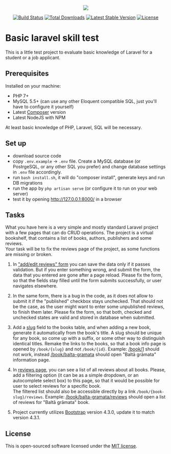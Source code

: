 <p align="center"><img src="https://laravel.com/assets/img/components/logo-laravel.svg"></p>

<p align="center">
<a href="https://travis-ci.org/laravel/framework"><img src="https://travis-ci.org/laravel/framework.svg" alt="Build Status"></a>
<a href="https://packagist.org/packages/laravel/framework"><img src="https://poser.pugx.org/laravel/framework/d/total.svg" alt="Total Downloads"></a>
<a href="https://packagist.org/packages/laravel/framework"><img src="https://poser.pugx.org/laravel/framework/v/stable.svg" alt="Latest Stable Version"></a>
<a href="https://packagist.org/packages/laravel/framework"><img src="https://poser.pugx.org/laravel/framework/license.svg" alt="License"></a>
</p>

# Basic laravel skill test

This is a little test project to evaluate basic knowledge of Laravel for a student or a job applicant.

## Prerequisites

Installed on your machine:
- PHP 7+ 
- MySQL 5.5+ (can use  any other Eloquent compatible SQL, just you'll have to configure it yourself)
- Latest [Composer](https://getcomposer.org/download/) version  
- Latest NodeJS with NPM
 
 At least basic knowledge of PHP, Laravel, SQL will be necessary.  

## Set up

- download source code
- copy `.env.example` -> `.env` file. Create a MySQL database (or PostrgeSQL, or any other SQL you prefer) and change database settings in `.env` file accordingly. 
- run `bash install.sh`, it will do "composer install", generate keys and run DB migrations 
- run the app by `php artisan serve` (or configure it to run on your web server)
- test it by opening http://127.0.0.1:8000/ in a browser

## Tasks

What you have here is a very simple and mostly standard Laravel project with a few pages that can do CRUD operations.
The project is a virtual bookshelf, that contains a list of books, authors, publishers and some reviews.   
Your task will be to fix the reviews page of the project, as some functions are missing or broken.

1. In ["add/edit reviews" form](http://127.0.0.1:8000/review/create) you can save the data only if it passes validation. But if you enter something wrong, and submit the form, 
the data that you entered are gone after a page reload. Please fix the form, so that the fields stay filled until the form submits successfully, or user navigates elsewhere.    

2. In the same form, there is a bug in the code, as it does not allow to submit it if the "published" checkbox stays unchecked. 
That should not be the case, as the user might want to enter some unpublished reviews, to finish them later. 
Please fix the form, so that both, checked and unchecked states are valid and stored in database when submitted.   

3. Add a [slug](https://en.wikipedia.org/wiki/Clean_URL#Slug) field to the books table, and when adding a new book, generate it automatically from the book's title.
A slug should be unique for any book, so come up with a suffix, or some other way to distinguish identical titles. 
Remake the links to the books, so that a book info page is opened by `/book/{slug}` and not `/book/{id}`.
Example: [/book/1](http://127.0.0.1:8000/book/1) should not work, instead [/book/balta-gramata](http://127.0.0.1:8000/book/balta-gramata) should open "Baltā grāmata" information page.

4. In [reviews page](http://127.0.0.1:8000/review), you can see a list of all reviews about all books.
Please, add a filtering option (it can be as a simple dropdown, or an autocomplete select box) to this page, so that it would be possible for user to select reviews for a specific book.    
The filtered list should also be accessible directly by a link `/book/{book-slug}/reviews`.
Example: [/book/balta-gramata/reviews](http://127.0.0.1:8000/book/balta-gramata/reviews) should open a list of reviews for "Baltā grāmata" book.

5. Project currently utilizes [Bootstrap](https://getbootstrap.com/docs/4.3/getting-started/download/) version 4.3.0, update it to match version 4.3.1.

## License

This is open-sourced software licensed under the [MIT license](https://opensource.org/licenses/MIT).
